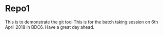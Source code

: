 # Repo1
This is to demonstrate the git tool
This is for the batch taking session on 6th April 2018 in BDC6.
Have a great day ahead.
